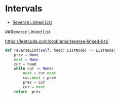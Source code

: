 # Intervals

+ [Reverse Linked List](#reverse-linked-list)

##Reverse Linked List

https://leetcode.com/problems/reverse-linked-list/

``` python
def reverseList(self, head: ListNode) -> ListNode:
    prev = None
    next = None
    cur = head
    while cur != None:
        next = cur.next
        cur.next = prev
        prev = cur
        cur = next
    return  prev
```
